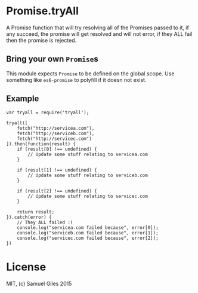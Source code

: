 # Promise.tryAll

A Promise function that will try resolving all of the Promises passed to it,
if any succeed, the promise will get resolved and will not error, if they ALL fail then the
promise is rejected.


## Bring your own `Promise`s

This module expects `Promise` to be defined on the global scope. Use something
like `es6-promise` to polyfill if it doesn not exist.

## Example

```JS
var tryall = require('tryall');

tryall([
	fetch("http://servicea.com"),
	fetch("http://serviceb.com"),
	fetch("http://servicec.com")
]).then(function(result) {
	if (result[0] !== undefined) {
		// Update some stuff relating to servicea.com
	}

	if (result[1] !== undefined) {
		// Update some stuff relating to serviceb.com
	}

	if (result[2] !== undefined) {
		// Update some stuff relating to servicec.com
	}

	return result;
}).catch(error) {
	// They ALL failed :(
	console.log("servicea.com failed because", error[0]);
	console.log("serviceb.com failed because", error[1]);
	console.log("servicec.com failed because", error[2]);
})
```

# License

MIT, (c) Samuel Giles 2015
